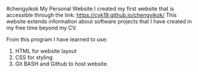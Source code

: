 #chengyikok
My Personal Website
I created my first website that is accessible through the link: https://cyk19.github.io/chengyikok/
This website extends information about software projects that I have created in my free time beyond my CV. 

From this program I have learned to use:
  1. HTML for website layout
  2. CSS for styling
  3. Git BASH and Github to host website.






